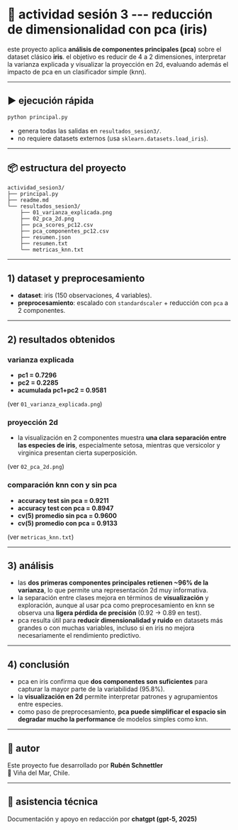 # 📘 actividad sesión 3 --- reducción de dimensionalidad con pca (iris)

este proyecto aplica **análisis de componentes principales (pca)** sobre
el dataset clásico **iris**. el objetivo es reducir de 4 a 2 dimensiones,
interpretar la varianza explicada y visualizar la proyección en 2d,
evaluando además el impacto de pca en un clasificador simple (knn).

---

## ▶️ ejecución rápida

```bash
python principal.py
```

- genera todas las salidas en `resultados_sesion3/`.  
- no requiere datasets externos (usa `sklearn.datasets.load_iris`).  

---

## 📦 estructura del proyecto

```
actividad_sesion3/
├── principal.py
├── readme.md
└── resultados_sesion3/
    ├── 01_varianza_explicada.png
    ├── 02_pca_2d.png
    ├── pca_scores_pc12.csv
    ├── pca_componentes_pc12.csv
    ├── resumen.json
    ├── resumen.txt
    └── metricas_knn.txt
```

---

## 1) dataset y preprocesamiento

- **dataset**: iris (150 observaciones, 4 variables).  
- **preprocesamiento**: escalado con `standardscaler` + reducción con
  `pca` a 2 componentes.  

---

## 2) resultados obtenidos

### varianza explicada

- **pc1 = 0.7296**  
- **pc2 = 0.2285**  
- **acumulada pc1+pc2 = 0.9581**  

(ver `01_varianza_explicada.png`)

### proyección 2d

- la visualización en 2 componentes muestra **una clara separación entre
  las especies de iris**, especialmente setosa, mientras que versicolor
  y virginica presentan cierta superposición.  

(ver `02_pca_2d.png`)

### comparación knn con y sin pca

- **accuracy test sin pca = 0.9211**  
- **accuracy test con pca = 0.8947**  
- **cv(5) promedio sin pca = 0.9600**  
- **cv(5) promedio con pca = 0.9133**  

(ver `metricas_knn.txt`)

---

## 3) análisis

- las **dos primeras componentes principales retienen ~96% de la
  varianza**, lo que permite una representación 2d muy informativa.  
- la separación entre clases mejora en términos de **visualización** y
  exploración, aunque al usar pca como preprocesamiento en knn se observa
  una **ligera pérdida de precisión** (0.92 → 0.89 en test).  
- pca resulta útil para **reducir dimensionalidad y ruido** en datasets
  más grandes o con muchas variables, incluso si en iris no mejora
  necesariamente el rendimiento predictivo.  

---

## 4) conclusión

- pca en iris confirma que **dos componentes son suficientes** para
  capturar la mayor parte de la variabilidad (95.8%).  
- la **visualización en 2d** permite interpretar patrones y agrupamientos
  entre especies.  
- como paso de preprocesamiento, **pca puede simplificar el espacio sin
  degradar mucho la performance** de modelos simples como knn.  

---

## 👤 autor

Este proyecto fue desarrollado por **Rubén Schnettler**  
📍 Viña del Mar, Chile.  

---

## 🤖 asistencia técnica

Documentación y apoyo en redacción por **chatgpt (gpt-5, 2025)**
